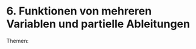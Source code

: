 # 6. Funktionen von mehreren Variablen und partielle Ableitungen

Themen:

```{tableofcontents}
```
